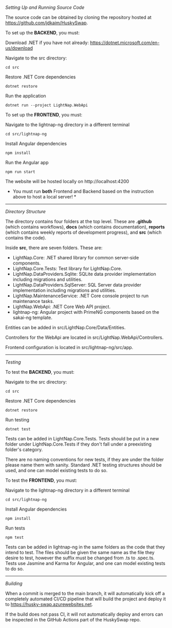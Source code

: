 *Setting Up and Running Source Code*

The source code can be obtained by cloning the repository hosted at https://github.com/jdkaim/HuskySwap.

To set up the **BACKEND**, you must:

Download .NET if you have not already: https://dotnet.microsoft.com/en-us/download

Navigate to the src directory:

    cd src

Restore .NET Core dependencies

    dotnet restore

Run the application

    dotnet run --project LightNap.WebApi

To set up the **FRONTEND**, you must:

Navigate to the lightnap-ng directory in a different terminal

    cd src/lightnap-ng

Install Angular dependencies

    npm install

Run the Angular app

    npm run start

The website will be hosted locally on http://localhost:4200

* You must run **both** Frontend and Backend based on the instruction above to host a local server! *

----------------------------------------------------------------------------------

*Directory Structure*

The directory contains four folders at the top level. These are **.github** (which contains workflows), **docs** (which contains documentation), **reports** (which contains weekly reports of development progress), and **src** (which contains the code).

Inside **src**, there are seven folders. These are:
- LightNap.Core: .NET shared library for common server-side components.
- LightNap.Core.Tests: Test library for LightNap.Core.
- LightNap.DataProviders.Sqlite: SQLite data provider implementation including migrations and utilities.
- LightNap.DataProviders.SqlServer: SQL Server data provider implementation including migrations and utilities.
- LightNap.MaintenanceService: .NET Core console project to run maintenance tasks.
- LightNap.WebApi: .NET Core Web API project.
- lightnap-ng: Angular project with PrimeNG components based on the sakai-ng template.

Entities can be added in src/LightNap.Core/Data/Entities.

Controllers for the WebApi are located in src/LightNap.WebApi/Controllers.

Frontend configuration is located in src/lightnap-ng/src/app.

----------------------------------------------------------------------------------

*Testing*

To test the **BACKEND**, you must:

Navigate to the src directory:

    cd src

Restore .NET Core dependencies

    dotnet restore

Run testing

    dotnet test

Tests can be added in LightNap.Core.Tests. Tests should be put in a new folder under LightNap.Core.Tests if they don't fall under a preexisting folder's category.

There are no naming conventions for new tests, if they are under the folder please name them with sanity. Standard .NET testing structures should be used, and one can model existing tests to do so.

To test the **FRONTEND**, you must:

Navigate to the lightnap-ng directory in a different terminal

    cd src/lightnap-ng

Install Angular dependencies

    npm install

Run tests

    npm test

Tests can be added in lightnap-ng in the same folders as the code that they intend to test. The files should be given the same name as the file they desire to test, however the suffix must be changed from .ts to .spec.ts. Tests use Jasmine and Karma for Angular, and one can model existing tests to do so.

----------------------------------------------------------------------------------

*Building*

When a commit is merged to the main branch, it will automatically kick off a completely automated CI/CD pipeline that will build the project and deploy it to https://husky-swap.azurewebsites.net.

If the build does not pass CI, it will not automatically deploy and errors can be inspected in the GitHub Actions part of the HuskySwap repo.
